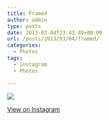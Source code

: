 ```yaml
---
title: Framed
author: admin
type: posts
date: 2013-03-04T23:43:49+00:00
url: /posts/2013/03/04/framed/
categories:
  - Photos
tags:
  - instagram
  - Photos

---
```

![][1]

<p class="view-instagram">
  <a href="http://instagr.am/p/WdEKpQKlqZ/">View on Instagram</a>
</p>

 [1]: https://lobban.org/wordpress//HLIC/1dc5b4ab273e431ea1e1ca3780bace27.jpg